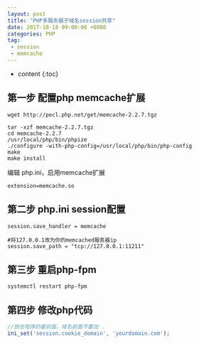 ```yaml
---
layout: post
title: "PHP多服务器子域名session共享"
date: 2017-10-18 09:00:00 +0800 
categories: PHP
tag:
 - session
 - memcache
---
```

* content
{:toc}

## 第一步 配置php memcache扩展

```shell
wget http://pecl.php.net/get/memcache-2.2.7.tgz

tar -xzf memcache-2.2.7.tgz
cd memcache-2.2.7
/usr/local/php/bin/phpize
./configure -with-php-config=/usr/local/php/bin/php-config
make
make install
```

<!-- more -->

编辑 php.ini，启用memcache扩展

```shell
extension=memcache.so
```

## 第二步 php.ini session配置

```shell
session.save_handler = memcache

#将127.0.0.1改为你的memcached服务器ip
session.save_path = "tcp://127.0.0.1:11211"  
```

## 第三步 重启php-fpm

```shell
systemctl restart php-fpm
```


## 第四步 修改php代码

```php
//放在程序的最前面，域名前面不要加 .
ini_set('session.cookie_domain', 'yourdomain.com'); 
```